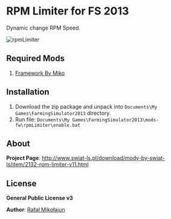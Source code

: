 # RPM Limiter for FS 2013

Dynamic change RPM Speed.

![rpmLimiter](https://raw.github.com/mikoweb/LS2013_rpmLimiter/master/rpm-limiter.jpg)

## Required Mods

1. [Framework By Miko](https://github.com/mikoweb/LS2013_FrameworkByMiko)

## Installation

1. Download the zip package and unpack into `Documents\My Games\FarmingSimulator2013` directory.
2. Run file: `Documents\My Games\FarmingSimulator2013\mods-fw\rpmLimiter\enable.bat`

## About

**Project Page**: http://www.swiat-ls.pl/download/mody-by-swiat-ls/item/2132-rpm-limiter-v11.html


## License

**General Public License v3**

**Author**: [Rafał Mikołajun](http://www.swiat-ls.pl/spolecznosc/3-miko/profile.html)
